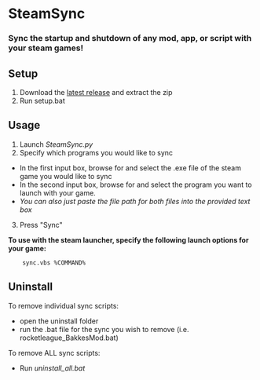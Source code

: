# SteamSync
### Sync the startup and shutdown of any mod, app, or script with your steam games!
## Setup
1. Download the [latest release](https://github.com/armand0e/SteamSync/releases/latest) and extract the zip
2. Run setup.bat

## Usage

1. Launch *SteamSync.py*
2. Specify which programs you would like to sync

* In the first input box, browse for and select the .exe file of the steam game you would like to sync
* In the second input box, browse for and select the program you want to launch with your game.
* *You can also just paste the file path for both files into the provided text box*

3. Press "Sync"        

**To use with the steam launcher, specify the following launch options for your game:**

        sync.vbs %COMMAND%

## Uninstall
To remove individual sync scripts:
* open the uninstall folder 
* run the .bat file for the sync you wish to remove (i.e. rocketleague_BakkesMod.bat)

To remove ALL sync scripts:
* Run *uninstall_all.bat*
